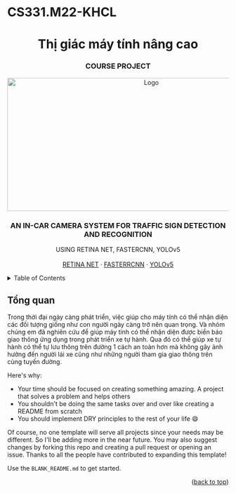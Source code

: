 # CS331.M22-KHCL  
<h1 align="center">Thị giác máy tính nâng cao</h1>
 
<!-- PROJECT LOGO -->
<div align="center">
  <h3 align="center">COURSE PROJECT</h3>
  <a>
    <img src="https://www.cio.com/wp-content/uploads/2021/12/ai-in-automotive_1280x609-100790232-orig.jpeg?quality=50&strip=all" alt="Logo" width="640" height="304.5">
  </a>

  <h3 align="center">AN IN-CAR CAMERA SYSTEM FOR TRAFFIC SIGN DETECTION AND RECOGNITION</h3>

  <p align="center">
    USING RETINA NET, FASTERCNN, YOLOv5
    <br />
    <br />
    <a href="https://www.miai.vn/2021/04/01/xay-dung-he-thong-nhan-dien-bien-bao-giao-thong-bang-retinanet/">RETINA NET</a>
    ·
    <a href="https://viblo.asia/p/deep-learning-thuat-toan-faster-rcnn-voi-bai-toan-phat-hien-duong-luoi-bo-faster-rcnn-object-detection-algorithm-for-nine-dash-line-detection-bJzKmREOZ9N">FASTERRCNN</a>
    ·
    <a href="https://viblo.asia/p/tong-hop-kien-thuc-tu-yolov1-den-yolov5-phan-1-naQZRRj0Zvx">YOLOv5</a>
  </p>
</div>


<!-- TABLE OF CONTENTS -->
<details>
  <summary>Table of Contents</summary>
  <ol>
    <li>
      <a href="#Tổng-quan">Tổng quan</a>
    </li>
    <li>
      <a href="#getting-started">Mô tả bài toán</a>
      <ul>
        <li><a href="#prerequisites">Input</a></li>
        <li><a href="#installation">Output</a></li>
      </ul>
    </li>
    <li><a href="#usage">Khái quát bộ dữ liệu</a></li>
    <li><a href="#roadmap">Xây dựng bộ dữ liệu</a>
      <ul>
         <li><a href="#built-with">Các tiêu chí đề ra</a>
      </ul>
      <ul>
         <li><a href="#built-with">Label sử dụng LabelImg</a>
      </ul>
      <ul>
         <li><a href="#built-with">Phân bố lớp trong bộ dữ liệu</a>
      </ul>
    </li>
    <li><a href="#contributing">Hướng tiếp cận</a></li>
      <ul>
         <li><a href="#built-with">Giới thiệu về Retina Net</a>
      </ul>
      <ul>
         <li><a href="#built-with">Giới thiệu về FasterRCNN</a>
      </ul>
      <ul>
         <li><a href="#built-with">Giới thiệu về YOLOv5</a>
      </ul>
    <li><a href="#license">Training và Đánh giá model</a></li>
    <li><a href="#contact">So sánh</a></li>
  </ol>
</details>

<!-- ABOUT THE PROJECT -->
## Tổng quan

Trong thời đại ngày càng phát triển, việc giúp cho máy tính có thể nhận diện các đối tượng giống như con người ngày càng trở nên quan trọng. Và nhóm chúng em đã nghiên cứu để giúp máy tính có thể nhận diện được biển báo giao thông ứng dụng trong phát triển xe tự hành. Qua đó có thể giúp xe tự hành có thể tự lưu thông trên đường 1 cách an toàn hơn mà không gây ảnh hưởng đến người lái xe cũng như những người tham gia giao thông trên cùng tuyến đường.


Here's why:
* Your time should be focused on creating something amazing. A project that solves a problem and helps others
* You shouldn't be doing the same tasks over and over like creating a README from scratch
* You should implement DRY principles to the rest of your life :smile:

Of course, no one template will serve all projects since your needs may be different. So I'll be adding more in the near future. You may also suggest changes by forking this repo and creating a pull request or opening an issue. Thanks to all the people have contributed to expanding this template!

Use the `BLANK_README.md` to get started.

<p align="right">(<a href="#top">back to top</a>)</p>
